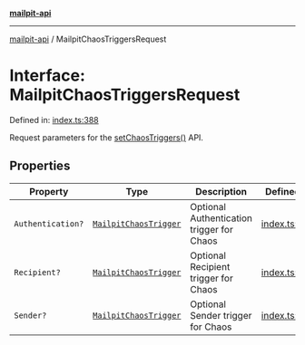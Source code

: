 [**mailpit-api**](../README.md)

***

[mailpit-api](../README.md) / MailpitChaosTriggersRequest

# Interface: MailpitChaosTriggersRequest

Defined in: [index.ts:388](https://github.com/mpspahr/mailpit-api/blob/861dbfe89d38290995a3d1499878fc8416408e21/src/index.ts#L388)

Request parameters for the [setChaosTriggers()](../classes/MailpitClient.md#setchaostriggers) API.

## Properties

| Property | Type | Description | Defined in |
| ------ | ------ | ------ | ------ |
| <a id="authentication"></a> `Authentication?` | [`MailpitChaosTrigger`](MailpitChaosTrigger.md) | Optional Authentication trigger for Chaos | [index.ts:390](https://github.com/mpspahr/mailpit-api/blob/861dbfe89d38290995a3d1499878fc8416408e21/src/index.ts#L390) |
| <a id="recipient"></a> `Recipient?` | [`MailpitChaosTrigger`](MailpitChaosTrigger.md) | Optional Recipient trigger for Chaos | [index.ts:392](https://github.com/mpspahr/mailpit-api/blob/861dbfe89d38290995a3d1499878fc8416408e21/src/index.ts#L392) |
| <a id="sender"></a> `Sender?` | [`MailpitChaosTrigger`](MailpitChaosTrigger.md) | Optional Sender trigger for Chaos | [index.ts:394](https://github.com/mpspahr/mailpit-api/blob/861dbfe89d38290995a3d1499878fc8416408e21/src/index.ts#L394) |
